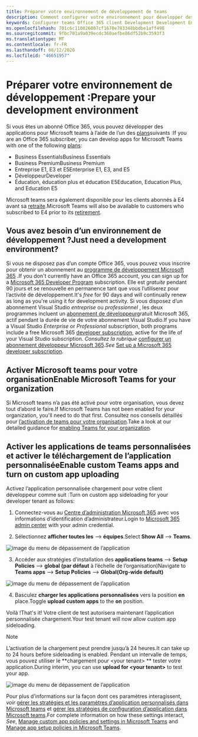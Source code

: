```yaml
---
title: Préparer votre environnement de développement de teams
description: Comment configurer votre environnement pour développer des applications teams teams
keywords: Configurer teams Office 365 client Development Development Environment
ms.openlocfilehash: 701c6c110026007cf1670e783348bbdbe1aff498
ms.sourcegitcommit: 9fbc701a9a039ecdc360aefbe86df52b9c3593f3
ms.translationtype: MT
ms.contentlocale: fr-FR
ms.lasthandoff: 08/12/2020
ms.locfileid: "46651957"
---
```

# <a name="prepare-your-development-environment"></a><span data-ttu-id="753c2-104">Préparer votre environnement de développement :</span><span class="sxs-lookup"><span data-stu-id="753c2-104">Prepare your development environment</span></span>

<span data-ttu-id="753c2-105">Si vous êtes un abonné Office 365, vous pouvez développer des applications pour Microsoft teams à l’aide de l’un des [plans](https://products.office.com/business/compare-more-office-365-for-business-plans)suivants :</span><span class="sxs-lookup"><span data-stu-id="753c2-105">If you are an Office 365 subscriber, you can develop apps for Microsoft Teams with one of the following [plans](https://products.office.com/business/compare-more-office-365-for-business-plans):</span></span>

* <span data-ttu-id="753c2-106">Business Essentials</span><span class="sxs-lookup"><span data-stu-id="753c2-106">Business Essentials</span></span>
* <span data-ttu-id="753c2-107">Business Premium</span><span class="sxs-lookup"><span data-stu-id="753c2-107">Business Premium</span></span>
* <span data-ttu-id="753c2-108">Entreprise E1, E3 et E5</span><span class="sxs-lookup"><span data-stu-id="753c2-108">Enterprise E1, E3, and E5</span></span>
* <span data-ttu-id="753c2-109">Développeur</span><span class="sxs-lookup"><span data-stu-id="753c2-109">Developer</span></span>
* <span data-ttu-id="753c2-110">Éducation, éducation plus et éducation E5</span><span class="sxs-lookup"><span data-stu-id="753c2-110">Education, Education Plus, and Education E5</span></span>

<span data-ttu-id="753c2-111">Microsoft teams sera également disponible pour les clients abonnés à E4 avant sa [retraite](https://support.office.com//article/important-information-for-office-365-enterprise-e4-customers-f9572348-43a2-43fa-a3d8-3b6c9c042147).</span><span class="sxs-lookup"><span data-stu-id="753c2-111">Microsoft Teams will also be available to customers who subscribed to E4 prior to its [retirement](https://support.office.com//article/important-information-for-office-365-enterprise-e4-customers-f9572348-43a2-43fa-a3d8-3b6c9c042147).</span></span>

## <a name="just-need-a-development-environment"></a><span data-ttu-id="753c2-112">Vous avez besoin d’un environnement de développement ?</span><span class="sxs-lookup"><span data-stu-id="753c2-112">Just need a development environment?</span></span>

<span data-ttu-id="753c2-113">Si vous ne disposez pas d’un compte Office 365, vous pouvez vous inscrire pour obtenir un abonnement au [programme de développement Microsoft 365](https://developer.microsoft.com/microsoft-365/dev-program) .</span><span class="sxs-lookup"><span data-stu-id="753c2-113">If you don't currently have an Office 365 account, you can sign up for a [Microsoft 365 Developer Program](https://developer.microsoft.com/microsoft-365/dev-program) subscription.</span></span> <span data-ttu-id="753c2-114">Elle est *gratuite* pendant 90 jours et se renouvelle en permanence tant que vous l’utiliserez pour l’activité de développement.</span><span class="sxs-lookup"><span data-stu-id="753c2-114">It's *free* for 90 days and will continually renew as long as you're using it for development activity.</span></span> <span data-ttu-id="753c2-115">Si vous disposez d’un abonnement Visual Studio *entreprise* ou *professionnel* , les deux programmes incluent un [abonnement de développeur](https://aka.ms/MyVisualStudioBenefits)gratuit Microsoft 365, actif pendant la durée de vie de votre abonnement Visual Studio.</span><span class="sxs-lookup"><span data-stu-id="753c2-115">If you have a Visual Studio *Enterprise* or *Professional* subscription, both programs include a free Microsoft 365 [developer subscription](https://aka.ms/MyVisualStudioBenefits), active for the life of your Visual Studio subscription.</span></span> <span data-ttu-id="753c2-116">*Consultez la rubrique* [configurer un abonnement développeur Microsoft 365](https://docs.microsoft.com/office/developer-program/office-365-developer-program-get-started).</span><span class="sxs-lookup"><span data-stu-id="753c2-116">*See* [Set up a Microsoft 365 developer subscription](https://docs.microsoft.com/office/developer-program/office-365-developer-program-get-started).</span></span>

## <a name="enable-microsoft-teams-for-your-organization"></a><span data-ttu-id="753c2-117">Activer Microsoft teams pour votre organisation</span><span class="sxs-lookup"><span data-stu-id="753c2-117">Enable Microsoft Teams for your organization</span></span>

<span data-ttu-id="753c2-118">Si Microsoft teams n’a pas été activé pour votre organisation, vous devez tout d’abord le faire.</span><span class="sxs-lookup"><span data-stu-id="753c2-118">If Microsoft Teams has not been enabled for your organization, you'll need to do that first.</span></span> <span data-ttu-id="753c2-119">Consultez nos conseils détaillés pour [l’activation de teams pour votre organisation](https://docs.microsoft.com/microsoftteams/enable-features-office-365).</span><span class="sxs-lookup"><span data-stu-id="753c2-119">Take a look at our detailed guidance for [enabling Teams for your organization](https://docs.microsoft.com/microsoftteams/enable-features-office-365).</span></span>

## <a name="enable-custom-teams-apps-and-turn-on-custom-app-uploading"></a><span data-ttu-id="753c2-120">Activer les applications de teams personnalisées et activer le téléchargement de l’application personnalisée</span><span class="sxs-lookup"><span data-stu-id="753c2-120">Enable custom Teams apps and turn on custom app uploading</span></span>

<span data-ttu-id="753c2-121">Activez l’application personnalisée chargement pour votre client développeur comme suit :</span><span class="sxs-lookup"><span data-stu-id="753c2-121">Turn on custom app sideloading for your developer tenant as follows:</span></span>

1. <span data-ttu-id="753c2-122">Connectez-vous au [Centre d’administration Microsoft 365](https://admin.microsoft.com/Adminportal/Home?source=applauncher#/homepage#/) avec vos informations d’identification d’administrateur.</span><span class="sxs-lookup"><span data-stu-id="753c2-122">Login to [Microsoft 365 admin center](https://admin.microsoft.com/Adminportal/Home?source=applauncher#/homepage#/) with your admin credential.</span></span> 

2. <span data-ttu-id="753c2-123">Sélectionnez **afficher toutes les**  -->  **équipes**.</span><span class="sxs-lookup"><span data-stu-id="753c2-123">Select **Show All** --> **Teams**.</span></span> 

![image du menu de dépassement de l’application](~/assets/images/prepare-test-tenant/admin-center.png)

3. <span data-ttu-id="753c2-125">Accéder aux stratégies d’installation des **applications teams**  -->  **Setup Policies**  -->  **global (par défaut** à l’échelle de l’organisation)</span><span class="sxs-lookup"><span data-stu-id="753c2-125">Navigate to **Teams apps** --> **Setup Policies** --> **Global(Org-wide default)**</span></span>  

![image du menu de dépassement de l’application](~/assets/images/prepare-test-tenant/turn-on-sideload.png)

4. <span data-ttu-id="753c2-127">Basculez **charger les applications personnalisées** vers la position **en** place.</span><span class="sxs-lookup"><span data-stu-id="753c2-127">Toggle **upload custom apps** to the **on** position.</span></span>

<span data-ttu-id="753c2-128">Voilà !</span><span class="sxs-lookup"><span data-stu-id="753c2-128">That's it!</span></span> <span data-ttu-id="753c2-129">Votre client de test autorisera maintenant l’application personnalisée chargement.</span><span class="sxs-lookup"><span data-stu-id="753c2-129">Your test tenant will now allow custom app sideloading.</span></span>

> [!Note] 
> <span data-ttu-id="753c2-130">L’activation de la chargement peut prendre jusqu’à 24 heures.</span><span class="sxs-lookup"><span data-stu-id="753c2-130">It can take up to 24 hours before sideloading is enabled.</span></span> <span data-ttu-id="753c2-131">Pendant un intervalle de temps, vous pouvez utiliser le \*\*chargement pour \<your tenant> \*\* tester votre application.</span><span class="sxs-lookup"><span data-stu-id="753c2-131">During interim, you can use **upload for \<your tenant>** to test your app.</span></span>

![image du menu de dépassement de l’application](~/assets/images/prepare-test-tenant/upload-for-contoso.png)

<span data-ttu-id="753c2-133">Pour plus d’informations sur la façon dont ces paramètres interagissent, *voir* [gérer les stratégies et les paramètres d’application personnalisés dans Microsoft teams](https://docs.microsoft.com/microsoftteams/teams-custom-app-policies-and-settings) et [gérer les stratégies de configuration d’application dans Microsoft teams](https://docs.microsoft.com/microsoftteams/teams-app-setup-policies).</span><span class="sxs-lookup"><span data-stu-id="753c2-133">For complete information on how these settings interact, *See*, [Manage custom app policies and settings in Microsoft Teams](https://docs.microsoft.com/microsoftteams/teams-custom-app-policies-and-settings) and [Manage app setup policies in Microsoft Teams](https://docs.microsoft.com/microsoftteams/teams-app-setup-policies).</span></span>